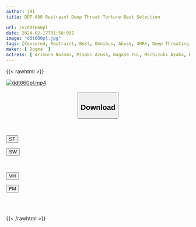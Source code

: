 ```yaml
---
author: j91
title: DDT-660 Restraint Deep Throat Torture Best Selection

url: /v/ddt660pl
date: 2024-02-17T01:50:00Z
image: "ddt660pl.jpg"
tags: [Censored, Restraint, Best, Omnibus, Abuse, 4HR+, Deep Throating, Evil	]
maker: [ Dogma  ]
actress: [ Arimura Nozomi, Misaki Azusa, Nagase Yui, Mochizuki Ayaka, Kamino Hina, Takeda Mai, Shinohara Riko, Tanba Sumire, Suzune Kyouka ,Nouze Yuzuki ]
---
```



{{< rawhtml >}}

<div class="video" data-videoid="waxkM6AgxxHGLe">
    <a href="javascript:;">
        <img src="/v/ddt660pl/ddt660pl.jpg" width="WIDTH" height="HEIGHT" alt="ddt660pl.mp4" loading="lazy">
    </a>
</div>

<script type="text/javascript" src="https://j91.asia/asset/on-demand-st.js"></script>

<br>
  <link rel="stylesheet" href="https://j91.asia/asset/bs5.css">
  
  <center>
  <button class="btn btn-primary" type="button" data-bs-toggle="collapse" data-bs-target=".multi-collapse" aria-expanded="false" aria-controls="multiCollapseExample1 multiCollapseExample2"><h2>Download</h2></button></center>
</p>
<div class="row">
  <div class="col">
    <div class="collapse multi-collapse" id="multiCollapseExample1">
      <div class="card card-body">
	      	      <br>
<div class="buttons">  
<p><a href="https://streamtape.to/v/waxkM6AgxxHGLe" target="_blank"><button class="btn-hover color-3"><i class="fa fa-download"></i> ST</button></a></p>
<p><a href="https://cdnwish.com/cq0jmjxhritz" target="_blank"><button class="btn-hover color-2"><i class="fa fa-download"></i> SW</button></a></p></div>
    </div>
  </div>
</div>
  <div class="col">
    <div class="collapse multi-collapse" id="multiCollapseExample2">
      <div class="card card-body">
	      <br>
<div class="buttons">
<p><a href="javascript:;"><button class="btn-hover color-9"><i class="fa fa-download"></i> VH</button></a></p>
<p><a href="javascript:;"><button class="btn-hover color-8"><i class="fa fa-download"></i> FM</button></a></p></div>
<br><br>
      </div>
    </div>
  </div>
</div>

{{< /rawhtml >}}